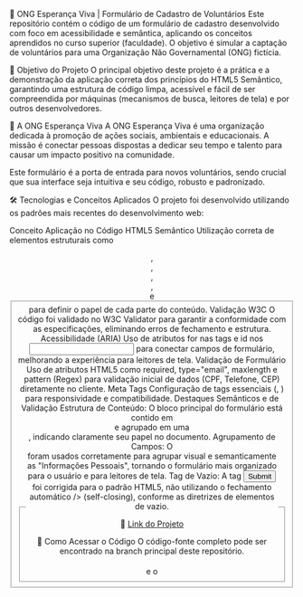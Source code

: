🌿 ONG Esperança Viva | Formulário de Cadastro de Voluntários
Este repositório contém o código de um formulário de cadastro desenvolvido com foco em acessibilidade e semântica, aplicando os conceitos aprendidos no curso superior (faculdade). O objetivo é simular a captação de voluntários para uma Organização Não Governamental (ONG) fictícia.

🎯 Objetivo do Projeto
O principal objetivo deste projeto é a prática e a demonstração da aplicação correta dos princípios do HTML5 Semântico, garantindo uma estrutura de código limpa, acessível e fácil de ser compreendida por máquinas (mecanismos de busca, leitores de tela) e por outros desenvolvedores.

💚 A ONG Esperança Viva
A ONG Esperança Viva é uma organização dedicada à promoção de ações sociais, ambientais e educacionais. A missão é conectar pessoas dispostas a dedicar seu tempo e talento para causar um impacto positivo na comunidade.

Este formulário é a porta de entrada para novos voluntários, sendo crucial que sua interface seja intuitiva e seu código, robusto e padronizado.

🛠️ Tecnologias e Conceitos Aplicados
O projeto foi desenvolvido utilizando os padrões mais recentes do desenvolvimento web:

Conceito	Aplicação no Código
HTML5 Semântico	Utilização correta de elementos estruturais como <header>, <nav>, <main>, <section>, <form> e <fieldset> para definir o papel de cada parte do conteúdo.
Validação W3C	O código foi validado no W3C Validator para garantir a conformidade com as especificações, eliminando erros de fechamento e estrutura.
Acessibilidade (ARIA)	Uso de atributos for nas tags <label> e id nos <input> para conectar campos de formulário, melhorando a experiência para leitores de tela.
Validação de Formulário	Uso de atributos HTML5 como required, type="email", maxlength e pattern (Regex) para validação inicial de dados (CPF, Telefone, CEP) diretamente no cliente.
Meta Tags	Configuração de tags essenciais (<meta charset>, <meta name="viewport">) para responsividade e compatibilidade.
Destaques Semânticos e de Validação
Estrutura de Conteúdo: O bloco principal do formulário está contido em <main> e agrupado em uma <section>, indicando claramente seu papel no documento.
Agrupamento de Campos: O <fieldset> e o <legend> foram usados corretamente para agrupar visual e semanticamente as "Informações Pessoais", tornando o formulário mais organizado para o usuário e para leitores de tela.
Tag de Vazio: A tag <input type="submit"> foi corrigida para o padrão HTML5, não utilizando o fechamento automático /> (self-closing), conforme as diretrizes de elementos de vazio.

🔗 [Link do Projeto](https://github.com/VagnerDevBR/cadastro-voluntarios-ong)

📂 Como Acessar o Código
O código-fonte completo pode ser encontrado na branch principal deste repositório.
